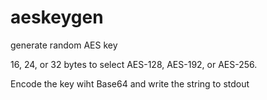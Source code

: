 # aeskeygen
generate random AES key

16, 24, or 32 bytes to select AES-128, AES-192, or AES-256.

Encode the key wiht Base64 and write the string to stdout
